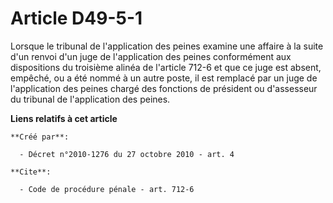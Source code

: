 # Article D49-5-1

Lorsque le tribunal de l'application des peines examine une affaire à la suite d'un renvoi d'un juge de l'application des
peines conformément aux dispositions du troisième alinéa de l'article 712-6 et que ce juge est absent, empêché, ou a été
nommé à un autre poste, il est remplacé par un juge de l'application des peines chargé des fonctions de président ou
d'assesseur du tribunal de l'application des peines.

**Liens relatifs à cet article**

	**Créé par**:

	  - Décret n°2010-1276 du 27 octobre 2010 - art. 4

	**Cite**:

	  - Code de procédure pénale - art. 712-6

